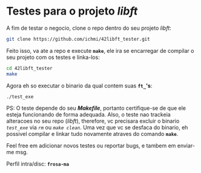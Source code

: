 # Testes para o projeto _libft_

A fim de testar o negocio, clone o repo dentro do seu projeto _libft_:
```sh
git clone https://github.com/ichmi/42libft_tester.git
```
Feito isso, va ate a repo e execute **`make`**, ele ira se encarregar de compilar o seu projeto com os testes e linka-los:
```sh
cd 42libft_tester
make
```

Agora eh so executar o binario da qual contem suas **`ft_`'s**:
```sh
./test_exe
```

PS: O teste depende do seu **_Makefile_**, portanto certifique-se de que ele esteja funcionando de forma adequada. Also, o teste nao trackeia alteracoes no seu repo (_libft_), therefore, vc precisara excluir o binario _`test_exe`_ via _`rm`_ ou _`make clean`_. Uma vez que vc se desfaca do binario, eh possivel compilar e linkar tudo novamente atraves do comando **`make`**.

Feel free em adicionar novos testes ou reportar bugs, e tambem em enviar-me msg.

Perfil intra/disc: **`frosa-ma`**
